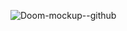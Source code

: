 ![Doom-mockup--github](https://user-images.githubusercontent.com/16628382/56465060-a5f0a300-63cc-11e9-81aa-c79340c8557c.jpg)
